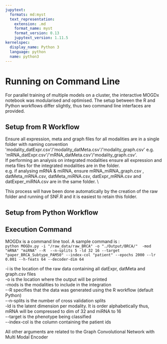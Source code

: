 ```yaml
---
jupytext:
  formats: md:myst
  text_representation:
    extension: .md
    format_name: myst
    format_version: 0.13
    jupytext_version: 1.11.5
kernelspec:
  display_name: Python 3
  language: python
  name: python3
---
```


# Running on Command Line
For parallel training of multiple models on a cluster, the interactive MOGDx notebook was modularised and optimised. The setup between the R and Python workflows differ slightly, thus two command line interfaces are provided. 

## Setup from R Workflow
Ensure all expression, meta and graph files for all modalities are in a single folder with naming convention 'modality_datExpr.csv'/'modality_datMeta.csv'/'modality_graph.csv' e.g. 'mRNA_datExpr.csv'/'mRNA_datMeta.csv'/'modality_graph.csv'. \
If performing an analysis on integrated modalities ensure all expression and meta files for the integrated modalities are in the folder. \
e.g. if analysing mRNA & miRNA, ensure mRNA_miRNA_graph.csv , datMeta_mRNA.csv, datMeta_miRNA.csv, datExpr_mRNA.csv and datExper_miRNA.csv are in the same folder. \

This process will have been done automatically by the creation of the raw folder and running of SNF.R and it is easiest to retain this folder.

## Setup from Python Workflow

## Execution Command

MOGDx is a command line tool. A sample command is : \
`python MOGDx.py -i "/raw_data/raw_BRCA" -o "./Output/BRCA/"  -mod "mRNA" "miRNA" --R  --n-splits 5 -ld 32 16 --target "paper_BRCA_Subtype_PAM50" --index-col "patient" --epochs 2000 --lr 0.001 --h-feats 64 --decoder-dim 64`

-i is the location of the raw data containing all datExpr, datMeta and graph.csv files \
-o is the location where the output will be printed \
-mods is the modalities to include in the integration  \
--R specifies that the data was generated using the R workflow (default Python) \
--n-splits is the number of cross validation splits \
-ld is the latent dimension per modality. It is order alphabetically thus, mRNA will be compressed to dim of 32 and miRNA to 16  \
--target is the phenotype being classified \
--index-col is the column containing the patient ids  

All other arguments are related to the Graph Convolutional Network with Multi Modal Encoder